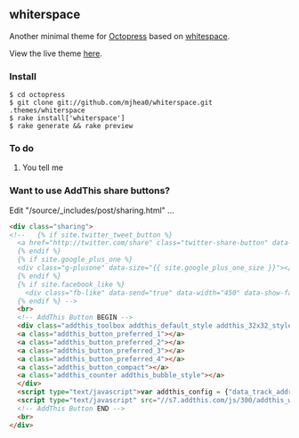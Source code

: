 ## whiterspace

Another minimal theme for [Octopress](http://octopress.org) based on [whitespace](https://github.com/lucaslew/whitespace).

View the live theme [here](http://mherman.org/whiterspace/).

### Install

```shell
$ cd octopress
$ git clone git://github.com/mjhea0/whiterspace.git .themes/whiterspace
$ rake install['whiterspace']
$ rake generate && rake preview
```

### To do

1. You tell me

### Want to use AddThis share buttons?

Edit "/source/_includes/post/sharing.html" ...

```html
<div class="sharing">
<!--   {% if site.twitter_tweet_button %}
  <a href="http://twitter.com/share" class="twitter-share-button" data-url="{{ site.url }}{{ page.url }}" data-via="{{ site.twitter_user }}" data-counturl="{{ site.url }}{{ page.url }}" >Tweet</a>
  {% endif %}
  {% if site.google_plus_one %}
  <div class="g-plusone" data-size="{{ site.google_plus_one_size }}"></div>
  {% endif %}
  {% if site.facebook_like %}
    <div class="fb-like" data-send="true" data-width="450" data-show-faces="false"></div>
  {% endif %} -->
  <br>
  <!-- AddThis Button BEGIN -->
  <div class="addthis_toolbox addthis_default_style addthis_32x32_style">
  <a class="addthis_button_preferred_1"></a>
  <a class="addthis_button_preferred_2"></a>
  <a class="addthis_button_preferred_3"></a>
  <a class="addthis_button_preferred_4"></a>
  <a class="addthis_button_compact"></a>
  <a class="addthis_counter addthis_bubble_style"></a>
  </div>
  <script type="text/javascript">var addthis_config = {"data_track_addressbar":true};</script>
  <script type="text/javascript" src="//s7.addthis.com/js/300/addthis_widget.js#pubid=YOUR_ID_GOES_HERE"></script>
  <!-- AddThis Button END -->
  <br>
</div>
```
